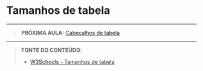 # Tamanhos de tabela





***

> **PRÓXIMA AULA:** [Cabeçalhos de tabela](../6.4-cabecalho-de-tabela)

***


> **FONTE DO CONTEÚDO**:
>
> - [W3Schools - Tamanhos de tabela](https://www.w3schools.com/html/html_table_sizes.asp)